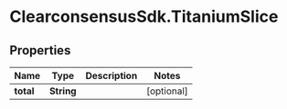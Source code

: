 # ClearconsensusSdk.TitaniumSlice

## Properties

Name | Type | Description | Notes
------------ | ------------- | ------------- | -------------
**total** | **String** |  | [optional] 


